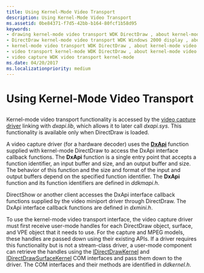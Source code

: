 ```yaml
---
title: Using Kernel-Mode Video Transport
description: Using Kernel-Mode Video Transport
ms.assetid: 0be84371-f7d5-42bb-b164-80fcf1b58d95
keywords:
- drawing kernel-mode video transport WDK DirectDraw , about kernel-mode video transport
- DirectDraw kernel-mode video transport WDK Windows 2000 display , about kernel-mode video transport
- kernel-mode video transport WDK DirectDraw , about kernel-mode video transport
- video transport kernel-mode WDK DirectDraw , about kernel-mode video transport
- video capture WDK video transport kernel-mode
ms.date: 04/20/2017
ms.localizationpriority: medium
---
```


# Using Kernel-Mode Video Transport


## <span id="ddk_using_kernel_mode_video_transport_gg"></span><span id="DDK_USING_KERNEL_MODE_VIDEO_TRANSPORT_GG"></span>


Kernel-mode video transport functionality is accessed by the [video capture driver](https://docs.microsoft.com/windows-hardware/drivers/stream/video-capture-devices) linking with *dxapi.lib*, which allows it to later call *dxapi.sys*. This functionality is available only when DirectDraw is loaded.

A video capture driver (for a hardware decoder) uses the [**DxApi**](https://docs.microsoft.com/windows-hardware/drivers/ddi/dxapi/nf-dxapi-dxapi) function supplied with kernel-mode DirectDraw to access the DxApi interface callback functions. The **DxApi** function is a single entry point that accepts a function identifier, an input buffer and size, and an output buffer and size. The behavior of this function and the size and format of the input and output buffers depend on the specified function identifier. The **DxApi** function and its function identifiers are defined in *ddkmapi.h*.

DirectShow or another client accesses the DxApi interface callback functions supplied by the video miniport driver through DirectDraw. The DxApi interface callback functions are defined in *dxmini.h*.

To use the kernel-mode video transport interface, the video capture driver must first receive user-mode handles for each DirectDraw object, surface, and VPE object that it needs to use. For the capture and MPEG models, these handles are passed down using their existing APIs. If a driver requires this functionality but is not a stream-class driver, a user-mode component can retrieve the handles using the [IDirectDrawKernel](https://docs.microsoft.com/windows-hardware/drivers/ddi/index) and [IDirectDrawSurfaceKernel](https://docs.microsoft.com/windows-hardware/drivers/ddi/index) COM interfaces and pass them down to the driver. The COM interfaces and their methods are identified in *ddkernel.h*.

 

 





